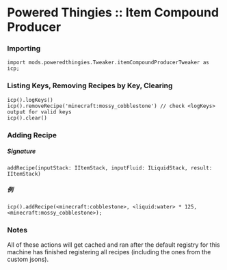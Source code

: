 # Powered Thingies :: Item Compound Producer

### Importing

```zenscript
import mods.poweredthingies.Tweaker.itemCompoundProducerTweaker as icp;
```

### Listing Keys, Removing Recipes by Key, Clearing

```zenscript
icp().logKeys()
icp().removeRecipe('minecraft:mossy_cobblestone') // check <logKeys> output for valid keys 
icp().clear()
```

### Adding Recipe

##### Signature

```zenscript
addRecipe(inputStack: IItemStack, inputFluid: ILiquidStack, result: IItemStack)
```

##### 例

```zenscript
icp().addRecipe(<minecraft:cobblestone>, <liquid:water> * 125, <minecraft:mossy_cobblestone>);
```

### Notes

All of these actions will get cached and ran after the default registry for this machine has finished registering all recipes (including the ones from the custom jsons).
